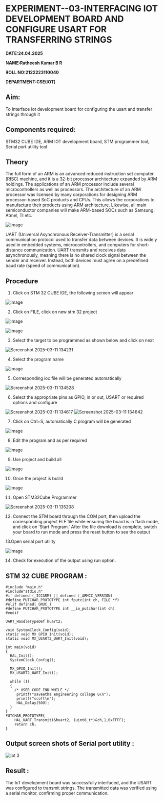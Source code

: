 # EXPERIMENT--03-INTERFACING IOT DEVELOPMENT BOARD AND CONFIGURE USART FOR TRANSFERRING STRINGS 

**DATE:24.04.2025**

**NAME:Ratheesh Kumar B R**

**ROLL NO:2122223110040**

**DEPARTMENT:CSE(IOT)**

## Aim:

To Interface iot development board for configuring the usart and transfer strings through it 

## Components required: 

STM32 CUBE IDE, ARM IOT development board,  STM programmer tool, Serial port utility tool 


## Theory 

The full form of an ARM is an advanced reduced instruction set computer (RISC) machine, and it is a 32-bit processor architecture expanded by ARM holdings. The applications of an ARM processor include several microcontrollers as well as processors. The architecture of an ARM processor was licensed by many corporations for designing ARM processor-based SoC products and CPUs. This allows the corporations to manufacture their products using ARM architecture. Likewise, all main semiconductor companies will make ARM-based SOCs such as Samsung, Atmel, TI etc.

![image](https://github.com/user-attachments/assets/82224b9f-ed9c-4eed-9b36-1f6ec98db68a)

UART (Universal Asynchronous Receiver-Transmitter) is a serial communication protocol used to transfer data between devices. It is widely used in embedded systems, microcontrollers, and computers for short-distance communication.
UART transmits and receives data asynchronously, meaning there is no shared clock signal between the sender and receiver. Instead, both devices must agree on a predefined baud rate (speed of communication).


## Procedure

1. Click on STM 32 CUBE IDE, the following screen will appear
   
 ![image](https://user-images.githubusercontent.com/36288975/226189166-ac10578c-c059-40e7-8b80-9f84f64bf088.png)


2. Click on FILE, click on new stm 32 project
   
![image](https://user-images.githubusercontent.com/36288975/226189215-2d13ebfb-507f-44fc-b772-02232e97c0e3.png)

![image](https://user-images.githubusercontent.com/36288975/226189230-bf2d90dd-9695-4aaf-b2a6-6d66454e81fc.png)

3. Select the target to be programmed as shown below and click on next
   
![Screenshot 2025-03-11 134231](https://github.com/user-attachments/assets/09e61f3d-224f-4ca8-96d4-7336869df5c7)

4. Select the program name
   
![image](https://user-images.githubusercontent.com/36288975/226189316-09832a30-4d1a-4d4f-b8ad-2dc28f137711.png)

5. Corresponding ioc file will be generated automatically
   
![Screenshot 2025-03-11 134528](https://github.com/user-attachments/assets/df427edd-e24a-4612-a858-aeae859b379f)


6. Select the appropriate pins as GPIO, in or out, USART or required options and configure
   
![Screenshot 2025-03-11 134617](https://github.com/user-attachments/assets/125ee548-30b1-4c88-932f-adf07984522f)
![Screenshot 2025-03-11 134642](https://github.com/user-attachments/assets/0adfbb58-4cad-408a-9300-f4808b53cac4)


7. Click on Ctrl+S, automatically C program will be generated
   
![image](https://github.com/user-attachments/assets/1e9a3494-c750-44d2-9a64-145b2b7bf8f1)

8. Edit the program and as per required 

![image](https://user-images.githubusercontent.com/36288975/226189461-a573e62f-a109-4631-a250-a20925758fe0.png)


9. Use project and build all 

![image](https://user-images.githubusercontent.com/36288975/226189554-3f7101ac-3f41-48fc-abc7-480bd6218dec.png)

10. Once the project is bulild 

![image](https://user-images.githubusercontent.com/36288975/226189577-c61cc1eb-3990-4968-8aa6-aefffc766b70.png)

11. Open STM32Cube Programmer

![Screenshot 2025-03-11 135208](https://github.com/user-attachments/assets/bb67ab6b-81a5-450c-b170-4276a9b87ef2)

12. Connect the STM board through the COM port, then upload the corresponding project ELF file while ensuring the board is in flash mode, and click on 'Start Program.' After the file download is complete, switch your board to run mode and press the reset button to see the output
  
13.Open serial port utility 

![image](https://github.com/user-attachments/assets/c7fb1ee4-814b-4589-92c3-080442637265)

14. Check for execution of the output using run option.


## STM 32 CUBE PROGRAM :
```
#include "main.h"
#include"stdio.h"
#if defined (_ICCARM) || defined (_ARMCC_VERSION)
#define PUTCHAR_PROTOTYPE int fputc(int ch, FILE *f)
#elif defined(_GNUC_)
#define PUTCHAR_PROTOTYPE int __io_putchar(int ch)
#endif

UART_HandleTypeDef huart2;

void SystemClock_Config(void);
static void MX_GPIO_Init(void);
static void MX_USART2_UART_Init(void);

int main(void)
{
  HAL_Init();
  SystemClock_Config();

  MX_GPIO_Init();
  MX_USART2_UART_Init();
  
  while (1)
  {
    /* USER CODE END WHILE */
     printf("saveetha engineering college G\n");
     printf("scoft\n");
     HAL_Delay(500);
  }
}
PUTCHAR_PROTOTYPE{
	HAL_UART_Transmit(&huart2, (uint8_t*)&ch,1,0xFFFF);
	return ch;
}
```



## Output screen shots of Serial port utility   :
![iot 3](https://github.com/user-attachments/assets/060c0acb-57e9-492b-bedc-424bb720e2c7)

 
 
 
 
## Result :
The IoT development board was successfully interfaced, and the USART was configured to transmit strings. The transmitted data was verified using a serial monitor, confirming proper communication.
